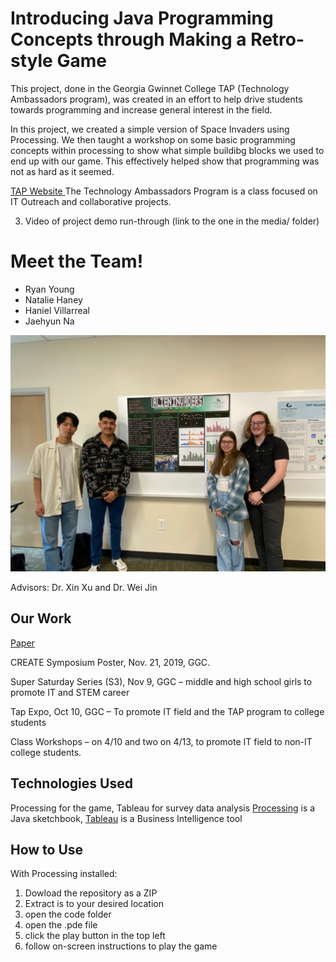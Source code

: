 # Introducing Java Programming Concepts through Making a Retro-style Game

This project, done in the Georgia Gwinnet College TAP (Technology Ambassadors program), was created in an effort to help drive students towards programming and increase general interest in the field.

In this project, we created a simple version of Space Invaders using Processing. We then taught a workshop on some basic programming concepts within processing to show what simple buildibg blocks we used to end up with our game. This effectively helped show that programming was not as hard as it seemed.

[TAP Website ](https://ggc.edu/academics/school-of-science-and-technology/research-internships-service-learning/technology-ambassador-program) The Technology Ambassadors Program is a class focused on IT Outreach and collaborative projects.

3. Video of project demo run-through (link to the one in the media/ folder)

# Meet the Team!

* Ryan Young
* Natalie Haney
* Haniel Villarreal
* Jaehyun Na

![Team!](https://github.com/Pryzzm/TAPSpaceInvaders/blob/main/Tap%20Media/Create.jpg)

Advisors: Dr. Xin Xu and Dr. Wei Jin

## Our Work

[Paper](https://github.com/Pryzzm/TAPSpaceInvaders/blob/main/Tap%20Documents/Introducing%20Java%20Programming%20Concepts%20through%20Making%20a%20Retro-style%20Game.docx)

CREATE Symposium Poster, Nov. 21, 2019, GGC.

Super Saturday Series (S3), Nov 9, GGC – middle and high school girls to promote IT and STEM career

Tap Expo, Oct 10, GGC – To promote IT field and the TAP program to college students

Class Workshops – on 4/10 and two on 4/13, to promote IT field to non-IT college students.

## Technologies Used
Processing for the game, Tableau for survey data analysis
[Processing](https://processing.org/) is a Java sketchbook, [Tableau](https://www.tableau.com/trial/tableau-software?utm_campaign_id=2017049&utm_language=EN&utm_country=USCA&kw=tableau&adgroup=CTX-Brand-Priority-Core-E&adused=ETA&matchtype=e&placement=&d=7013y000000vYhH&cq_cmp=370186750&cq_net=s&cq_plac=&msclkid=26981524b0631c5b97b6717da3aecb8f&gclsrc=ds&gclsrc=ds) is a Business Intelligence tool

## How to Use
With Processing installed:
1. Dowload the repository as a ZIP
2. Extract is to your desired location
3. open the code folder
4. open the .pde file
5. click the play button in the top left
6. follow on-screen instructions to play the game
